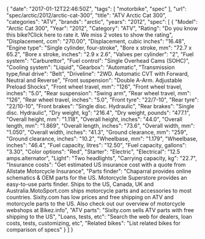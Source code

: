 {
    "date": "2017-01-12T22:46:50Z",
    "tags": [
        "motorbike",
        "spec"
    ],
    "url": "spec\/arctic\/2012\/arctic-cat-300",
    "title": "ATV Arctic Cat 300",
    "categories": "ATV",
    "brands": "arctic",
    "years": "2012",
    "spec": [
        {
            "Model": "Arctic Cat 300",
            "Year": "2012",
            "Category": "ATV",
            "Rating": "Do you know this bike?Click here to rate it. We miss 2 votes to show the rating",
            "Displacement, ccm": "270.00",
            "Displacement, cubic inches": "16.48",
            "Engine type": "Single cylinder, four-stroke",
            "Bore x stroke, mm": "72.7 x 65.2",
            "Bore x stroke, inches": "2.9 x 2.6",
            "Valves per cylinder": "2",
            "Fuel system": "Carburettor",
            "Fuel control": "Single Overhead Cams (SOHC)",
            "Cooling system": "Liquid",
            "Gearbox": "Automatic",
            "Transmission type,final drive": "Belt",
            "Driveline": "2WD. Automatic CVT with Forward, Neutral  and  Reverse",
            "Front suspension": "Double A-Arm. Adjustable Preload Shocks",
            "Front wheel travel, mm": "126",
            "Front wheel travel, inches": "5.0",
            "Rear suspension": "Swing arm",
            "Rear wheel travel, mm": "126",
            "Rear wheel travel, inches": "5.0",
            "Front tyre": "22\/7-10",
            "Rear tyre": "22\/10-10",
            "Front brakes": "Single disc. Hydraulic",
            "Rear brakes": "Single disc. Hydraulic",
            "Dry weight, kg": "216.4",
            "Dry weight, pounds": "477.1",
            "Overall height, mm": "1.118",
            "Overall height, inches": "44.0",
            "Overall length, mm": "1.869",
            "Overall length, inches": "73.6",
            "Overall width, mm": "1.050",
            "Overall width, inches": "41.3",
            "Ground clearance, mm": "259",
            "Ground clearance, inches": "10.2",
            "Wheelbase, mm": "1.179",
            "Wheelbase, inches": "46.4",
            "Fuel capacity, litres": "12.50",
            "Fuel capacity, gallons": "3.30",
            "Color options": "Red",
            "Starter": "Electric",
            "Electrical": "12.5 amps.alternator",
            "Light": "Two headlights",
            "Carrying capacity, kg": "22.7",
            "Insurance costs": "Get estimated US insurance cost with a quote from Allstate Motorcycle Insurance",
            "Parts finder": "Chaparral provides online schematics & OEM parts for the US.   Motorcycle Superstore provides an easy-to-use parts finder. Ships to the US, Canada, UK and Australia.MotoSport.com ships motorcycle parts and accessories to most countries.    Sixity.com has low prices and free shipping on ATV and motorcycle parts to the US. Also check out our overview of motorcycle webshops at Bikez.info",
            "ATV parts": "Sixity.com sells ATV parts with free shipping to the US",
            "Loans, tests, etc": "Search the web for dealers, loan costs, tests, customizing, etc",
            "Related bikes": "List related bikes for comparison of specs"
        }
    ]
}